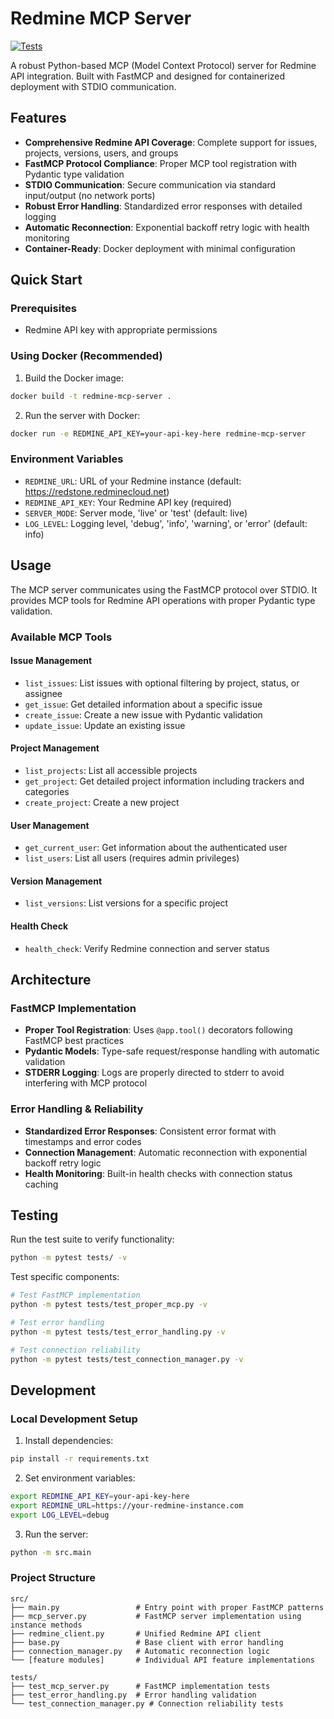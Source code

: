 # Redmine MCP Server

[![Tests](https://img.shields.io/github/actions/workflow/status/zacharyelston/rrmcpy/build-and-test.yml?branch=main&label=tests&style=for-the-badge)](https://github.com/zacharyelston/rrmcpy/actions)

A robust Python-based MCP (Model Context Protocol) server for Redmine API integration. Built with FastMCP and designed for containerized deployment with STDIO communication.

## Features

- **Comprehensive Redmine API Coverage**: Complete support for issues, projects, versions, users, and groups
- **FastMCP Protocol Compliance**: Proper MCP tool registration with Pydantic type validation
- **STDIO Communication**: Secure communication via standard input/output (no network ports)
- **Robust Error Handling**: Standardized error responses with detailed logging
- **Automatic Reconnection**: Exponential backoff retry logic with health monitoring
- **Container-Ready**: Docker deployment with minimal configuration

## Quick Start

### Prerequisites

- Redmine API key with appropriate permissions

### Using Docker (Recommended)

1. Build the Docker image:

```bash
docker build -t redmine-mcp-server .
```

2. Run the server with Docker:

```bash
docker run -e REDMINE_API_KEY=your-api-key-here redmine-mcp-server
```

### Environment Variables

- `REDMINE_URL`: URL of your Redmine instance (default: https://redstone.redminecloud.net)
- `REDMINE_API_KEY`: Your Redmine API key (required)
- `SERVER_MODE`: Server mode, 'live' or 'test' (default: live)
- `LOG_LEVEL`: Logging level, 'debug', 'info', 'warning', or 'error' (default: info)

## Usage

The MCP server communicates using the FastMCP protocol over STDIO. It provides MCP tools for Redmine API operations with proper Pydantic type validation.

### Available MCP Tools

#### Issue Management
- `list_issues`: List issues with optional filtering by project, status, or assignee
- `get_issue`: Get detailed information about a specific issue
- `create_issue`: Create a new issue with Pydantic validation
- `update_issue`: Update an existing issue

#### Project Management
- `list_projects`: List all accessible projects
- `get_project`: Get detailed project information including trackers and categories
- `create_project`: Create a new project

#### User Management
- `get_current_user`: Get information about the authenticated user
- `list_users`: List all users (requires admin privileges)

#### Version Management
- `list_versions`: List versions for a specific project

#### Health Check
- `health_check`: Verify Redmine connection and server status

## Architecture

### FastMCP Implementation
- **Proper Tool Registration**: Uses `@app.tool()` decorators following FastMCP best practices
- **Pydantic Models**: Type-safe request/response handling with automatic validation
- **STDERR Logging**: Logs are properly directed to stderr to avoid interfering with MCP protocol

### Error Handling & Reliability
- **Standardized Error Responses**: Consistent error format with timestamps and error codes
- **Connection Management**: Automatic reconnection with exponential backoff retry logic
- **Health Monitoring**: Built-in health checks with connection status caching

## Testing

Run the test suite to verify functionality:

```bash
python -m pytest tests/ -v
```

Test specific components:
```bash
# Test FastMCP implementation
python -m pytest tests/test_proper_mcp.py -v

# Test error handling
python -m pytest tests/test_error_handling.py -v

# Test connection reliability
python -m pytest tests/test_connection_manager.py -v
```

## Development

### Local Development Setup

1. Install dependencies:
```bash
pip install -r requirements.txt
```

2. Set environment variables:
```bash
export REDMINE_API_KEY=your-api-key-here
export REDMINE_URL=https://your-redmine-instance.com
export LOG_LEVEL=debug
```

3. Run the server:
```bash
python -m src.main
```

### Project Structure
```
src/
├── main.py                 # Entry point with proper FastMCP patterns
├── mcp_server.py           # FastMCP server implementation using instance methods
├── redmine_client.py       # Unified Redmine API client
├── base.py                 # Base client with error handling
├── connection_manager.py   # Automatic reconnection logic
└── [feature modules]       # Individual API feature implementations

tests/
├── test_mcp_server.py      # FastMCP implementation tests
├── test_error_handling.py  # Error handling validation
└── test_connection_manager.py # Connection reliability tests
```